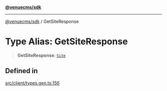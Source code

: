 [**@venuecms/sdk**](../README.md)

***

[@venuecms/sdk](../README.md) / GetSiteResponse

# Type Alias: GetSiteResponse

> **GetSiteResponse**: [`Site`](Site.md)

## Defined in

[src/client/types.gen.ts:156](https://github.com/venuecms/sdk/blob/8a6c84653ba60be7399cb6d469978abeb0f847f0/src/client/types.gen.ts#L156)
